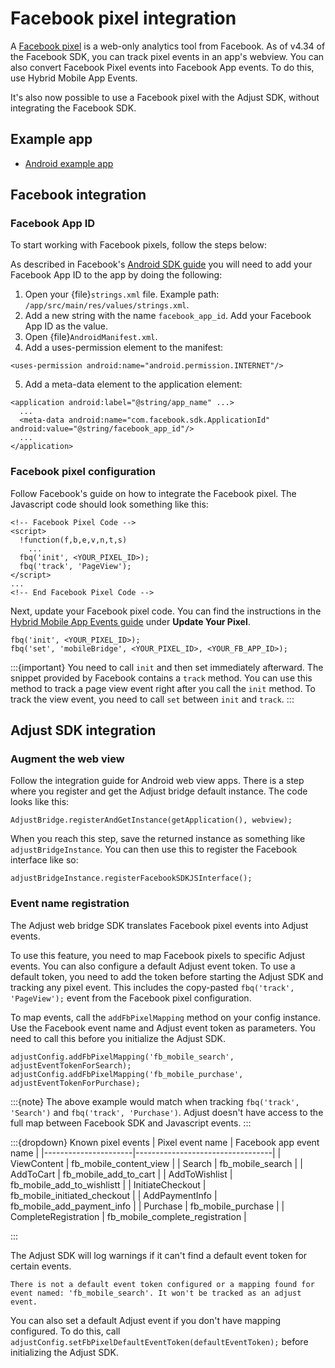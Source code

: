 # Facebook pixel integration

A [Facebook pixel](https://www.facebook.com/business/help/952192354843755?id=1205376682832142) is a web-only analytics tool from Facebook. As of v4.34 of the Facebook SDK, you can track pixel events in an app's webview. You can also convert Facebook Pixel events into Facebook App events. To do this, use Hybrid Mobile App Events.

It's also now possible to use a Facebook pixel with the Adjust SDK, without integrating the Facebook SDK.

## Example app

- [Android example app](https://github.com/adjust/android_sdk/tree/master/Adjust/example-app-fbpixel)

## Facebook integration

### Facebook App ID

To start working with Facebook pixels, follow the steps below:

As described in Facebook's [Android SDK guide](https://developers.facebook.com/docs/android/) you will need to add your Facebook App ID to the app by doing the following:

1. Open your {file}`strings.xml` file. Example path: `/app/src/main/res/values/strings.xml`.
2. Add a new string with the name `facebook_app_id`. Add your Facebook App ID as the value.
3. Open {file}`AndroidManifest.xml`.
4. Add a uses-permission element to the manifest:

```
<uses-permission android:name="android.permission.INTERNET"/>
```

5. Add a meta-data element to the application element:

```
<application android:label="@string/app_name" ...>
  ...
  <meta-data android:name="com.facebook.sdk.ApplicationId" android:value="@string/facebook_app_id"/>
  ...
</application>
```

### Facebook pixel configuration

Follow Facebook's guide on how to integrate the Facebook pixel. The Javascript code should look something like this:

```
<!-- Facebook Pixel Code -->
<script>
  !function(f,b,e,v,n,t,s)
    ...
  fbq('init', <YOUR_PIXEL_ID>);
  fbq('track', 'PageView');
</script>
...
<!-- End Facebook Pixel Code -->
```

Next, update your Facebook pixel code. You can find the instructions in the [Hybrid Mobile App Events guide](https://developers.facebook.com/docs/app-events/hybrid-app-events) under __Update Your Pixel__.

```
fbq('init', <YOUR_PIXEL_ID>);
fbq('set', 'mobileBridge', <YOUR_PIXEL_ID>, <YOUR_FB_APP_ID>);
```

:::{important}
You need to call `init` and then set immediately afterward. The snippet provided by Facebook contains a `track` method. You can use this method to track a page view event right after you call the `init` method. To track the view event, you need to call `set` between `init` and `track`.
:::

## Adjust SDK integration

### Augment the web view

Follow the integration guide for Android web view apps. There is a step where you register and get the Adjust bridge default instance. The code looks like this:

```
AdjustBridge.registerAndGetInstance(getApplication(), webview);
```

When you reach this step, save the returned instance as something like `adjustBridgeInstance`. You can then use this to register the Facebook interface like so:

```
adjustBridgeInstance.registerFacebookSDKJSInterface();
```

### Event name registration

The Adjust web bridge SDK translates Facebook pixel events into Adjust events.

To use this feature, you need to map Facebook pixels to specific Adjust events. You can also configure a default Adjust event token. To use a default token, you need to add the token before starting the Adjust SDK and tracking any pixel event. This includes the copy-pasted `fbq('track', 'PageView');` event from the Facebook pixel configuration.

To map events, call the `addFbPixelMapping` method on your config instance. Use the Facebook event name and Adjust event token as parameters. You need to call this before you initialize the Adjust SDK.

```
adjustConfig.addFbPixelMapping('fb_mobile_search', adjustEventTokenForSearch);
adjustConfig.addFbPixelMapping('fb_mobile_purchase', adjustEventTokenForPurchase);
```

:::{note}
The above example would match when tracking `fbq('track', 'Search')` and `fbq('track', 'Purchase')`. Adjust doesn't have access to the full map between Facebook SDK and Javascript events.
:::

:::{dropdown} Known pixel events
| Pixel event name     | Facebook app event name          |
|----------------------|----------------------------------|
| ViewContent          | fb_mobile_content_view           |
| Search               | fb_mobile_search                 |
| AddToCart            | fb_mobile_add_to_cart            |
| AddToWishlist        | fb_mobile_add_to_wishlistt       |
| InitiateCheckout     | fb_mobile_initiated_checkout     |
| AddPaymentInfo       | fb_mobile_add_payment_info       |
| Purchase             | fb_mobile_purchase               |
| CompleteRegistration | fb_mobile_complete_registration  |

:::

The Adjust SDK will log warnings if it can't find a default event token for certain events.

```
There is not a default event token configured or a mapping found for event named: 'fb_mobile_search'. It won't be tracked as an adjust event.
```

You can also set a default Adjust event if you don't have mapping configured. To do this, call `adjustConfig.setFbPixelDefaultEventToken(defaultEventToken);` before initializing the Adjust SDK.
